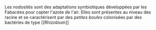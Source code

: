 Les nodosités sont des adaptations symbiotiques développées par les Fabacées pour capter l'azote de l'air. Elles sont présentes au niveau des racine et se caractérisent par des *petites boules* colonisées par des bactéries de type [[Rhizobium]]
